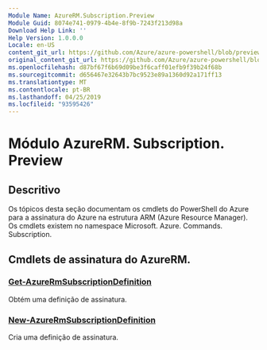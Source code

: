 ```yaml
---
Module Name: AzureRM.Subscription.Preview
Module Guid: 8074e741-0979-4b4e-8f9b-7243f213d98a
Download Help Link: ''
Help Version: 1.0.0.0
Locale: en-US
content_git_url: https://github.com/Azure/azure-powershell/blob/preview/src/ResourceManager/Subscription/Commands.Subscription/help/AzureRM.Subscription.Preview.md
original_content_git_url: https://github.com/Azure/azure-powershell/blob/preview/src/ResourceManager/Subscription/Commands.Subscription/help/AzureRM.Subscription.Preview.md
ms.openlocfilehash: d87bf67f6b69d09be3f6caff01efb9f39b24f68b
ms.sourcegitcommit: d656467e32643b7bc9523e89a1360d92a171ff13
ms.translationtype: MT
ms.contentlocale: pt-BR
ms.lasthandoff: 04/25/2019
ms.locfileid: "93595426"
---
```

# Módulo AzureRM. Subscription. Preview
## Descritivo
Os tópicos desta seção documentam os cmdlets do PowerShell do Azure para a assinatura do Azure na estrutura ARM (Azure Resource Manager). Os cmdlets existem no namespace Microsoft. Azure. Commands. Subscription.

## Cmdlets de assinatura do AzureRM.
### [Get-AzureRmSubscriptionDefinition](Get-AzureRmSubscriptionDefinition.md)
Obtém uma definição de assinatura.

### [New-AzureRmSubscriptionDefinition](New-AzureRmSubscriptionDefinition.md)
Cria uma definição de assinatura.

